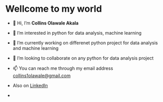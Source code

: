 # Wellcome to my world 
- 👋 Hi, I’m **Collins Olawale Akala**
- 👀 I’m interested in python for data analysis, machine learning 
- 🌱 I’m currently working on differenet python project for data analysis and machine learning 
- 💞️ I’m looking to collaborate on any python for data analysis project
- 📫 You can reach me through my email address collins1olawale@gmail.com
- Also on [LinkedIn](www.linkedin.com/in/collins-olawale-210b1a125)

- 

<!---
PopeCollins/PopeCollins is a ✨ special ✨ repository because its `README.md` (this file) appears on your GitHub profile.
You can click the Preview link to take a look at your changes.
--->

